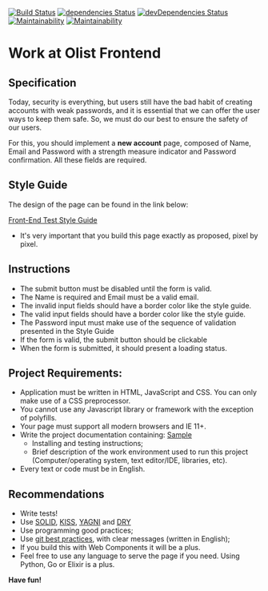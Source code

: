 [![Build Status](https://travis-ci.org/leandrogaspar/work-at-olist-front.svg?branch=master)](https://travis-ci.org/leandrogaspar/work-at-olist-front)
[![dependencies Status](https://david-dm.org/leandrogaspar/work-at-olist-front/status.svg)](https://david-dm.org/leandrogaspar/work-at-olist-front)
[![devDependencies Status](https://david-dm.org/leandrogaspar/work-at-olist-front/dev-status.svg)](https://david-dm.org/leandrogaspar/work-at-olist-front?type=dev)
[![Maintainability](https://api.codeclimate.com/v1/badges/7560336c203482768061/maintainability)](https://codeclimate.com/github/leandrogaspar/work-at-olist-front/maintainability)
[![Maintainability](https://api.codeclimate.com/v1/badges/7560336c203482768061/maintainability)](https://codeclimate.com/github/leandrogaspar/work-at-olist-front/maintainability)

# Work at Olist Frontend

## Specification

Today, security is everything, but users still have the bad habit of creating
accounts with weak passwords, and it is essential that we can offer the user
ways to keep them safe. So, we must do our best to ensure the safety of our
users.

For this, you should implement a **new account** page, composed of Name, Email
and Password with a strength measure indicator and Password confirmation. All
these fields are required.


## Style Guide

The design of the page can be found in the link below:

[Front-End Test Style Guide](https://www.figma.com/file/rsSlx8jDHls6nWXziElWTk/olist----front-end-test)

* It's very important that you build this page exactly as proposed, pixel by
pixel.

## Instructions

* The submit button must be disabled until the form is valid.
* The Name is required and Email must be a valid email.
* The invalid input fields should have a border color like the style guide.
* The valid input fields should have a border color like the style guide.
* The Password input must make use of the sequence of validation presented in
  the Style Guide
* If the form is valid, the submit button should be clickable
* When the form is submitted, it should present a loading status.


## Project Requirements:

* Application must be written in HTML, JavaScript and CSS. You can only make
  use of a CSS preprocessor.
* You cannot use any Javascript library or framework with the exception of
  polyfills.
* Your page must support all modern browsers and IE 11+.
* Write the project documentation containing: [Sample](https://github.com/elsewhencode/project-guidelines/blob/master/README.sample.md)
  * Installing and testing instructions;
  * Brief description of the work environment used to run this
    project (Computer/operating system, text editor/IDE, libraries, etc).
* Every text or code must be in English.


## Recommendations

* Write tests!
* Use [SOLID](https://en.wikipedia.org/wiki/SOLID_(object-oriented_design)), [KISS](https://en.wikipedia.org/wiki/KISS_principle), [YAGNI](https://en.wikipedia.org/wiki/You_aren%27t_gonna_need_it) and [DRY](https://en.wikipedia.org/wiki/Don%27t_repeat_yourself)
* Use programming good practices;
* Use [git best practices](https://www.git-tower.com/learn/git/ebook/en/command-line/appendix/best-practices),
  with clear messages (written in English);
* If you build this with Web Components it will be a plus.
* Feel free to use any language to serve the page if you need. Using Python,
  Go or Elixir is a plus.

**Have fun!**
